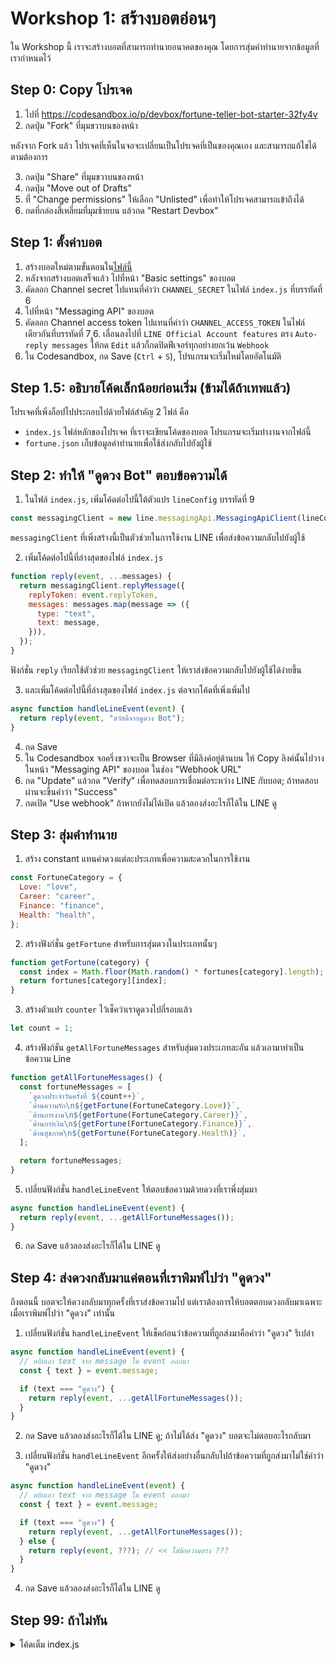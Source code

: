 # Workshop 1: สร้างบอตอ่อนๆ

ใน Workshop นี้ เราจะสร้างบอตที่สามารถทำนายอนาคตของคุณ โดยการสุ่มคำทำนายจากข้อมูลที่เรากำหนดไว้

## Step 0: Copy โปรเจค

1. ไปที่ https://codesandbox.io/p/devbox/fortune-teller-bot-starter-32fy4v
2. กดปุ่ม "Fork" ที่มุมขวาบนของหน้า

หลังจาก Fork แล้ว โปรเจคที่เห็นในจอจะเปลี่ยนเป็นโปรเจคที่เป็นของคุณเอง และสามารถแก้ไขได้ตามต้องการ

3. กดปุ่ม "Share" ที่มุมขวาบนของหน้า
4. กดปุ่ม "Move out of Drafts"
5. ที่ "Change permissions" ให้เลือก "Unlisted" เพื่อทำให้โปรเจคสามารถเข้าถึงได้
6. กดที่กล่องสี่เหลี่ยมที่มุมซ้ายบน แล้วกด "Restart Devbox"


## Step 1: ตั้งค่าบอต

1. สร้างบอตใหม่ตามขั้นตอนใน[ไฟล์นี้](0_Create_LINE_bot.md)
2. หลังจากสร้างบอตเสร็จแล้ว ไปที่หน้า "Basic settings" ของบอต
3. คัดลอก Channel secret ไปแทนที่คำว่า `CHANNEL_SECRET` ในไฟล์ `index.js` ที่บรรทัดที่ 6
4. ไปที่หน้า "Messaging API" ของบอต
5. คัดลอก Channel access token ไปแทนที่คำว่า `CHANNEL_ACCESS_TOKEN` ในไฟล์เดียวกันที่บรรทัดที่ 7
ุุ6. เลื่อนลงไปที่ `LINE Official Account features` ตรง `Auto-reply messages` ให้กด `Edit` แล้วก็กดปิดฟีเจอร์ทุกอย่างยกเว้น `Webhook`
7. ใน Codesandbox, กด Save (`Ctrl` + `S`), โปรแกรมจะเริ่มใหม่โดยอัตโนมัติ

## Step 1.5: อธิบายโค้ดเล็กน้อยก่อนเริ่ม (ข้ามได้ถ้าเทพแล้ว)

โปรเจคที่เพิ่งก็อปไปประกอบไปด้วยไฟล์สำคัญ 2 ไฟล์ คือ
- `index.js` ไฟล์หลักของโปรเจค ที่เราจะเขียนโค้ดของบอต โปรแกรมจะเริ่มทำงานจากไฟล์นี้
- `fortune.json` เก็บข้อมูลคำทำนายเพื่อใช้ส่งกลับไปยังผู้ใช้


## Step 2: ทำให้ "ดูดวง Bot" ตอบข้อความได้

1. ในไฟล์ `index.js`, เพิ่มโค้ดต่อไปนี้ใต้ตัวแปร `lineConfig` บรรทัดที่ 9

```javascript
const messagingClient = new line.messagingApi.MessagingApiClient(lineConfig);
```

`messagingClient` ที่เพิ่งสร้างนี้เป็นตัวช่วยในการใช้งาน LINE เพื่อส่งข้อความกลับไปยังผู้ใช้

2. เพิ่มโค้ดต่อไปนี้ที่ล่างสุดของไฟล์ `index.js`

```javascript
function reply(event, ...messages) {
  return messagingClient.replyMessage({
    replyToken: event.replyToken,
    messages: messages.map(message => ({
      type: "text",
      text: message,
    })),
  });
}
```

ฟังก์ชั่น `reply` เรียกใช้ตัวช่วย `messagingClient` ให้เราส่งข้อความกลับไปยังผู้ใช้ได้ง่ายขึ้น

3. และเพิ่มโค้ดต่อไปนี้ที่ล่างสุดของไฟล์ `index.js` ต่อจากโค้ดที่เพิ่งเพิ่มไป

```javascript
async function handleLineEvent(event) {
  return reply(event, "สวัสดีจากดูดวง Bot");
}
```

4. กด Save 
5. ใน Codesandbox จอครึ่งขวาจะเป็น Browser ที่มีลิงค์อยู่ด้านบน ให้ Copy ลิงค์นั้นไปวางในหน้า "Messaging API" ของบอต ในช่อง "Webhook URL"
6. กด "Update" แล้วกด "Verify" เพื่อทดสอบการเชื่อมต่อระหว่าง LINE กับบอต; ถ้าทดสอบผ่านจะขึ้นคำว่า "Success"
7. กดเปิด "Use webhook" ถ้าหากยังไม่ได้เปิด แล้วลองส่งอะไรก็ได้ใน LINE ดู


## Step 3: สุ่มคำทำนาย

1. สร้าง constant แทนค่าดวงแต่ละประเภทเพื่อความสะดวกในการใช้งาน

```js
const FortuneCategory = {
  Love: "love",
  Career: "career",
  Finance: "finance",
  Health: "health",
};
```

2. สร้างฟังก์ชั่น `getFortune` สำหรับการสุ่มดวงในประเภทนั้นๆ

```js
function getFortune(category) {
  const index = Math.floor(Math.random() * fortunes[category].length);
  return fortunes[category][index];
}
```

3. สร้างตัวแปร `counter` ไว้เช็คว่าเราดูดวงไปกี่รอบแล้ว

```js
let count = 1;
```

4. สร้างฟังก์ชัน `getAllFortuneMessages` สำหรับสุ่มดวงประเภทละอัน แล้วเอามาทำเป็นข้อความ Line

```js
function getAllFortuneMessages() {
  const fortuneMessages = [
    `ดูดวงประจำวันครั้งที่ ${count++}`,
    `ด้านความรัก\n${getFortune(FortuneCategory.Love)}`,
    `ด้านการงาน\n${getFortune(FortuneCategory.Career)}`,
    `ด้านการเงิน\n${getFortune(FortuneCategory.Finance)}`,
    `ด้านสุขภาพ\n${getFortune(FortuneCategory.Health)}`,
  ];

  return fortuneMessages;
}
```

5. เปลี่ยนฟังก์ชั่น `handleLineEvent` ให้ตอบข้อความด้วยดวงที่เราพึ่งสุ่มมา

```js
async function handleLineEvent(event) {
  return reply(event, ...getAllFortuneMessages());
}
```

6. กด Save แล้วลองส่งอะไรก็ได้ใน LINE ดู


## Step 4: ส่งดวงกลับมาแค่ตอนที่เราพิมพ์ไปว่า "ดูดวง"

ถึงตอนนี้ บอตจะให้ดวงกลับมาทุกครั้งที่เราส่งข้อความไป แต่เราต้องการให้บอตตอบดวงกลับมาเฉพาะเมื่อเราพิมพ์ไปว่า "ดูดวง" เท่านั้น

1. เปลี่ยนฟังก์ชั่น `handleLineEvent` ให้เช็คก่อนว่าข้อความที่ถูกส่งมาคือคำว่า "ดูดวง" รึเปล่า

```js
async function handleLineEvent(event) {
  // หยิบเอา text จาก message ใน event ออกมา
  const { text } = event.message;

  if (text === "ดูดวง") {
    return reply(event, ...getAllFortuneMessages());
  }
}
```

2. กด Save แล้วลองส่งอะไรก็ได้ใน LINE ดู; ถ้าไม่ได้ส่ง "ดูดวง" บอตจะไม่ตอบอะไรกลับมา

3. เปลี่ยนฟังก์ชั่น `handleLineEvent` อีกครั้งให้ส่งอย่างอื่นกลับไปถ้าข้อความที่ถูกส่งมาไม่ใช่คำว่า "ดูดวง"

```js
async function handleLineEvent(event) {
  // หยิบเอา text จาก message ใน event ออกมา
  const { text } = event.message;

  if (text === "ดูดวง") {
    return reply(event, ...getAllFortuneMessages());
  } else {
    return reply(event, ???); // << ใส่ข้อความตรง ???
  }
}
```

4. กด Save แล้วลองส่งอะไรก็ได้ใน LINE ดู



## Step 99: ถ้าไม่ทัน

<details>
<summary>โค้ดเต็ม index.js</summary>

```javascript
const line = require("@line/bot-sdk");
const express = require("express");
const fortunes = require("./fortune.json");

const lineConfig = {
  channelSecret: "CHANNEL_SECRET",
  channelAccessToken: "CHANNEL_ACCESS_TOKEN",
};
const messagingClient = new line.messagingApi.MessagingApiClient(lineConfig);

const app = express();
app.post("/", line.middleware(lineConfig), handlePostRequest);
app.listen(3000);

async function handlePostRequest(req, res) {
  const { events } = req.body;

  const eventHandledPromises = events.map(handleLineEvent);

  const result = await Promise.all(eventHandledPromises);

  return res.send(result);
}

function reply(event, ...messages) {
  return messagingClient.replyMessage({
    replyToken: event.replyToken,
    messages: messages.map((message) => ({
      type: "text",
      text: message,
    })),
  });
}

async function handleLineEvent(event) {
  const { text } = event.message;

  if (text === "ดูดวง") {
    return reply(event, ...getAllFortuneMessages());
  } else {
    return reply(event, "ไม่เข้าใจจ้า พิมพ์ 'ดูดวง' เพื่อดูดวง");
  }
}

const FortuneCategory = {
  Love: "love",
  Career: "career",
  Finance: "finance",
  Health: "health",
};

function getFortune(category) {
  const index = Math.floor(Math.random() * fortunes[category].length);
  return fortunes[category][index];
}

let count = 1;

function getAllFortuneMessages() {
  const fortuneMessages = [
    `ดูดวงประจำวันครั้งที่ ${count++}`,
    `ด้านความรัก\n${getFortune(FortuneCategory.Love)}`,
    `ด้านการงาน\n${getFortune(FortuneCategory.Career)}`,
    `ด้านการเงิน\n${getFortune(FortuneCategory.Finance)}`,
    `ด้านสุขภาพ\n${getFortune(FortuneCategory.Health)}`,
  ];

  return fortuneMessages;
}
```

ก็อปโค้ดนี้ไปแทนที่โค้ดในไฟล์ `index.js`, เปลี่ยน `CHANNEL_SECRET` และ `CHANNEL_ACCESS_TOKEN` บรรทัดที่ 6-7 แล้วกด Save แล้วลองส่งอะไรก็ได้ใน LINE ดู

</details>